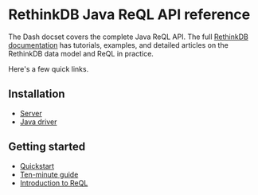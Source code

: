 # RethinkDB Java ReQL API reference

The Dash docset covers the complete Java ReQL API. The full [RethinkDB documentation](http://rethinkdb.com/docs/) has tutorials, examples, and detailed articles on the RethinkDB data model and ReQL in practice.

Here's a few quick links.

## Installation

* [Server](http://rethinkdb.com/docs/install/)
* [Java driver](http://rethinkdb.com/docs/install-drivers/java/)

## Getting started

* [Quickstart](http://rethinkdb.com/docs/quickstart/)
* [Ten-minute guide](http://rethinkdb.com/docs/guide/java/)
* [Introduction to ReQL](http://rethinkdb.com/docs/introduction-to-reql/)

